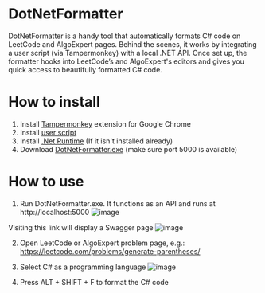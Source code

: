 # DotNetFormatter

DotNetFormatter is a handy tool that automatically formats C# code on LeetCode and AlgoExpert pages. Behind the scenes, it works by integrating a user script (via Tampermonkey) with a local .NET API. Once set up, the formatter hooks into LeetCode’s and AlgoExpert's editors and gives you quick access to beautifully formatted C# code.

# How to install
1. Install [Tampermonkey](https://chrome.google.com/webstore/detail/tampermonkey/dhdgffkkebhmkfjojejmpbldmpobfkfo) extension for Google Chrome
2. Install [user script](https://github.com/kpobb1989/LeetCodeDotNetFormatter/raw/refs/heads/main/Solution/DotNetFormatter.user.js)
3. Install [.Net Runtime](https://dotnet.microsoft.com/en-us/download/dotnet/9.0) (If it isn't installed already)
4. Download [DotNetFormatter.exe](https://github.com/kpobb1989/LeetCodeDotNetFormatter/raw/refs/heads/main/Solution/DotNetFormatter.exe) (make sure port 5000 is available)

# How to use
1. Run DotNetFormatter.exe. It functions as an API and runs at http://localhost:5000
![image](https://github.com/user-attachments/assets/4f3d47a4-a200-4d8f-8248-17598ffc1bec)

Visiting this link will display a Swagger page
![image](https://github.com/user-attachments/assets/1ed28b8d-6048-45ca-8a56-06b629b15e3f)

2. Open LeetCode or AlgoExpert problem page, e.g.: https://leetcode.com/problems/generate-parentheses/
3. Select C# as a programming language
![image](https://github.com/user-attachments/assets/1cdcd69d-3ae5-40bc-adb1-44bf54e95e43)

4. Press ALT + SHIFT + F to format the C# code

